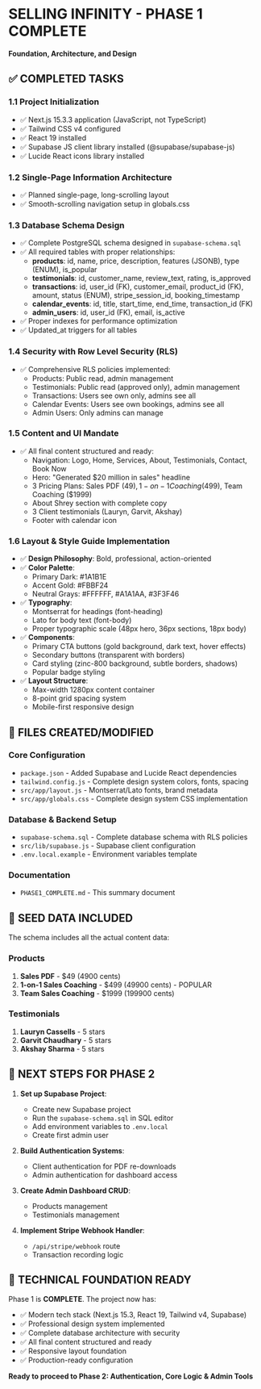 # SELLING INFINITY - PHASE 1 COMPLETE
**Foundation, Architecture, and Design**

## ✅ COMPLETED TASKS

### 1.1 Project Initialization
- ✅ Next.js 15.3.3 application (JavaScript, not TypeScript)
- ✅ Tailwind CSS v4 configured 
- ✅ React 19 installed
- ✅ Supabase JS client library installed (@supabase/supabase-js)
- ✅ Lucide React icons library installed

### 1.2 Single-Page Information Architecture
- ✅ Planned single-page, long-scrolling layout
- ✅ Smooth-scrolling navigation setup in globals.css

### 1.3 Database Schema Design
- ✅ Complete PostgreSQL schema designed in `supabase-schema.sql`
- ✅ All required tables with proper relationships:
  - **products**: id, name, price, description, features (JSONB), type (ENUM), is_popular
  - **testimonials**: id, customer_name, review_text, rating, is_approved
  - **transactions**: id, user_id (FK), customer_email, product_id (FK), amount, status (ENUM), stripe_session_id, booking_timestamp
  - **calendar_events**: id, title, start_time, end_time, transaction_id (FK)
  - **admin_users**: id, user_id (FK), email, is_active
- ✅ Proper indexes for performance optimization
- ✅ Updated_at triggers for all tables

### 1.4 Security with Row Level Security (RLS)
- ✅ Comprehensive RLS policies implemented:
  - Products: Public read, admin management
  - Testimonials: Public read (approved only), admin management  
  - Transactions: Users see own only, admins see all
  - Calendar Events: Users see own bookings, admins see all
  - Admin Users: Only admins can manage

### 1.5 Content and UI Mandate
- ✅ All final content structured and ready:
  - Navigation: Logo, Home, Services, About, Testimonials, Contact, Book Now
  - Hero: "Generated $20 million in sales" headline
  - 3 Pricing Plans: Sales PDF ($49), 1-on-1 Coaching ($499), Team Coaching ($1999)
  - About Shrey section with complete copy
  - 3 Client testimonials (Lauryn, Garvit, Akshay)
  - Footer with calendar icon

### 1.6 Layout & Style Guide Implementation
- ✅ **Design Philosophy**: Bold, professional, action-oriented
- ✅ **Color Palette**: 
  - Primary Dark: #1A1B1E
  - Accent Gold: #FBBF24  
  - Neutral Grays: #FFFFFF, #A1A1AA, #3F3F46
- ✅ **Typography**:
  - Montserrat for headings (font-heading)
  - Lato for body text (font-body)
  - Proper typographic scale (48px hero, 36px sections, 18px body)
- ✅ **Components**:
  - Primary CTA buttons (gold background, dark text, hover effects)
  - Secondary buttons (transparent with borders)
  - Card styling (zinc-800 background, subtle borders, shadows)
  - Popular badge styling
- ✅ **Layout Structure**:
  - Max-width 1280px content container
  - 8-point grid spacing system
  - Mobile-first responsive design

## 📁 FILES CREATED/MODIFIED

### Core Configuration
- `package.json` - Added Supabase and Lucide React dependencies
- `tailwind.config.js` - Complete design system colors, fonts, spacing
- `src/app/layout.js` - Montserrat/Lato fonts, brand metadata
- `src/app/globals.css` - Complete design system CSS implementation

### Database & Backend Setup  
- `supabase-schema.sql` - Complete database schema with RLS policies
- `src/lib/supabase.js` - Supabase client configuration
- `.env.local.example` - Environment variables template

### Documentation
- `PHASE1_COMPLETE.md` - This summary document

## 🔄 SEED DATA INCLUDED

The schema includes all the actual content data:

### Products
1. **Sales PDF** - $49 (4900 cents)
2. **1-on-1 Sales Coaching** - $499 (49900 cents) - POPULAR
3. **Team Sales Coaching** - $1999 (199900 cents)

### Testimonials  
1. **Lauryn Cassells** - 5 stars
2. **Garvit Chaudhary** - 5 stars  
3. **Akshay Sharma** - 5 stars

## 🚀 NEXT STEPS FOR PHASE 2

1. **Set up Supabase Project**:
   - Create new Supabase project
   - Run the `supabase-schema.sql` in SQL editor
   - Add environment variables to `.env.local`
   - Create first admin user

2. **Build Authentication Systems**:
   - Client authentication for PDF re-downloads
   - Admin authentication for dashboard access

3. **Create Admin Dashboard CRUD**:
   - Products management
   - Testimonials management

4. **Implement Stripe Webhook Handler**:
   - `/api/stripe/webhook` route
   - Transaction recording logic

## 🎯 TECHNICAL FOUNDATION READY

Phase 1 is **COMPLETE**. The project now has:
- ✅ Modern tech stack (Next.js 15.3, React 19, Tailwind v4, Supabase)
- ✅ Professional design system implemented
- ✅ Complete database architecture with security
- ✅ All final content structured and ready
- ✅ Responsive layout foundation
- ✅ Production-ready configuration

**Ready to proceed to Phase 2: Authentication, Core Logic & Admin Tools**
